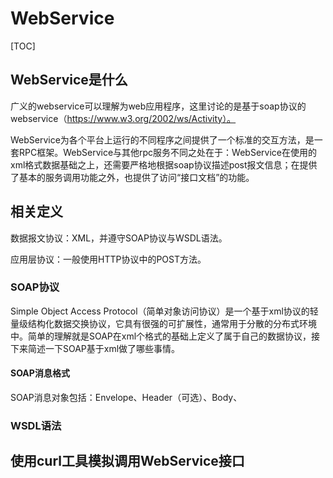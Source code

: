 # WebService

[TOC]

## WebService是什么

广义的webservice可以理解为web应用程序，这里讨论的是基于soap协议的webservice（https://www.w3.org/2002/ws/Activity）。

WebService为各个平台上运行的不同程序之间提供了一个标准的交互方法，是一套RPC框架。WebService与其他rpc服务不同之处在于：WebService在使用的xml格式数据基础之上，还需要严格地根据soap协议描述post报文信息；在提供了基本的服务调用功能之外，也提供了访问“接口文档”的功能。

## 相关定义

数据报文协议：XML，并遵守SOAP协议与WSDL语法。

应用层协议：一般使用HTTP协议中的POST方法。

### SOAP协议

Simple Object Access Protocol（简单对象访问协议）是一个基于xml协议的轻量级结构化数据交换协议，它具有很强的可扩展性，通常用于分散的分布式环境中。简单的理解就是SOAP在xml个格式的基础上定义了属于自己的数据协议，接下来简述一下SOAP基于xml做了哪些事情。

 #### SOAP消息格式

SOAP消息对象包括：Envelope、Header（可选）、Body、

### WSDL语法



## 使用curl工具模拟调用WebService接口

